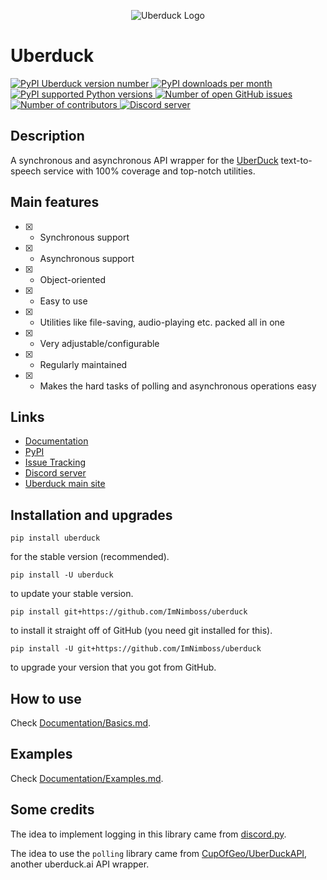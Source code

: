 <p align="center">
    <img src="https://raw.githubusercontent.com/ImNimboss/uberduck/main/.github/assets/uberduck-logo.png" alt="Uberduck Logo">
</p>

# Uberduck

<a href="https://pypi.org/project/uberduck" target="_blank" rel="noopener noreferrer">
    <img src="https://img.shields.io/pypi/v/uberduck.svg?color=9cf&logo=pypi" alt="PyPI Uberduck version number">
    <img src="https://img.shields.io/pypi/dm/uberduck?color=9cf&logo=pypi" alt="PyPI downloads per month">
    <img src="https://img.shields.io/pypi/pyversions/uberduck.svg?color=9cf&logo=pypi" alt="PyPI supported Python versions">
</a>
<a href="https://github.com/ImNimboss/uberduck/issues" target="_blank" rel="noopener noreferrer">
    <img src="https://img.shields.io/github/issues/ImNimboss/uberduck?color=9cf&logo=github" alt="Number of open GitHub issues">
</a>
<a href="https://github.com/ImNimboss/uberduck/contributors" target="_blank" rel="noopener noreferrer">
    <img src="https://img.shields.io/github/contributors/ImNimboss/uberduck?color=9cf&logo=github" alt="Number of contributors">
</a>
<a href="https://discord.gg/FcxqdJ7AQq" target="_blank" rel="noopener noreferrer">
    <img src="https://img.shields.io/discord/930791886522810399?color=9cf&logo=discord&label=discord" alt="Discord server">
</a>

## Description

A synchronous and asynchronous API wrapper for the [UberDuck](https://uberduck.ai) text-to-speech service with 100% coverage and top-notch utilities.

## Main features

- [x] - Synchronous support
- [x] - Asynchronous support
- [x] - Object-oriented
- [x] - Easy to use
- [x] - Utilities like file-saving, audio-playing etc. packed all in one
- [x] - Very adjustable/configurable
- [x] - Regularly maintained
- [x] - Makes the hard tasks of polling and asynchronous operations easy

## Links

* [Documentation](https://github.com/ImNimboss/uberduck/tree/main/Documentation)
* [PyPI](https://pypi.org/project/uberduck)
* [Issue Tracking](https://github.com/ImNimboss/uberduck/issues)
* [Discord server](https://discord.gg/FcxqdJ7AQq)
* [Uberduck main site](https://uberduck.ai)


## Installation and upgrades

```
pip install uberduck
```
for the stable version (recommended).

```
pip install -U uberduck
```
to update your stable version.

```
pip install git+https://github.com/ImNimboss/uberduck
```
to install it straight off of GitHub (you need git installed for this).

```
pip install -U git+https://github.com/ImNimboss/uberduck
```
to upgrade your version that you got from GitHub.

## How to use

Check [Documentation/Basics.md](https://github.com/ImNimboss/uberduck/blob/master/Documentation/Basics.md).

## Examples

Check [Documentation/Examples.md](https://github.com/ImNimboss/uberduck/blob/master/Documentation/Examples.md).

## Some credits

The idea to implement logging in this library came from [discord.py](https://github.com/Rapptz/discord.py).

The idea to use the `polling` library came from [CupOfGeo/UberDuckAPI](https://github.com/CupOfGeo/UberDuckAPI), another uberduck.ai API wrapper.